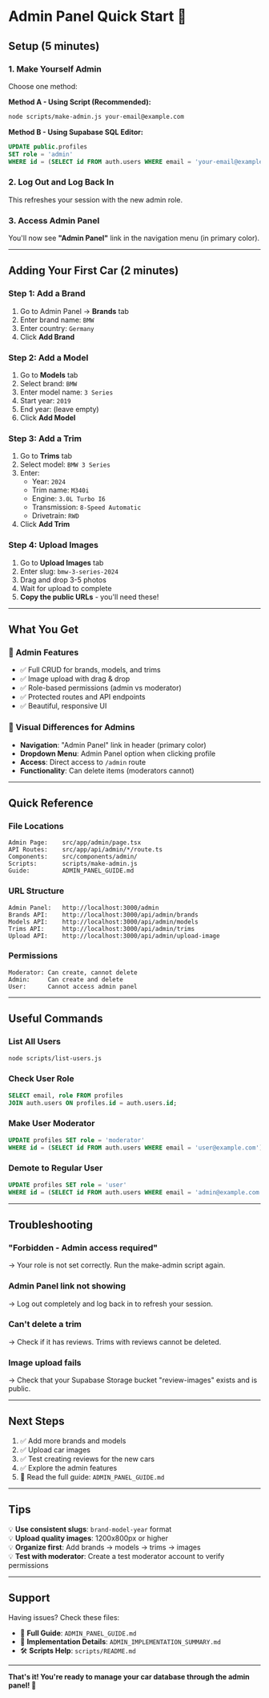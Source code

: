 # Admin Panel Quick Start 🚀

## Setup (5 minutes)

### 1. Make Yourself Admin

Choose one method:

**Method A - Using Script (Recommended):**
```bash
node scripts/make-admin.js your-email@example.com
```

**Method B - Using Supabase SQL Editor:**
```sql
UPDATE public.profiles
SET role = 'admin'
WHERE id = (SELECT id FROM auth.users WHERE email = 'your-email@example.com');
```

### 2. Log Out and Log Back In

This refreshes your session with the new admin role.

### 3. Access Admin Panel

You'll now see **"Admin Panel"** link in the navigation menu (in primary color).

---

## Adding Your First Car (2 minutes)

### Step 1: Add a Brand
1. Go to Admin Panel → **Brands** tab
2. Enter brand name: `BMW`
3. Enter country: `Germany`
4. Click **Add Brand**

### Step 2: Add a Model
1. Go to **Models** tab
2. Select brand: `BMW`
3. Enter model name: `3 Series`
4. Start year: `2019`
5. End year: (leave empty)
6. Click **Add Model**

### Step 3: Add a Trim
1. Go to **Trims** tab
2. Select model: `BMW 3 Series`
3. Enter:
   - Year: `2024`
   - Trim name: `M340i`
   - Engine: `3.0L Turbo I6`
   - Transmission: `8-Speed Automatic`
   - Drivetrain: `RWD`
4. Click **Add Trim**

### Step 4: Upload Images
1. Go to **Upload Images** tab
2. Enter slug: `bmw-3-series-2024`
3. Drag and drop 3-5 photos
4. Wait for upload to complete
5. **Copy the public URLs** - you'll need these!

---

## What You Get

### 🎯 Admin Features
- ✅ Full CRUD for brands, models, and trims
- ✅ Image upload with drag & drop
- ✅ Role-based permissions (admin vs moderator)
- ✅ Protected routes and API endpoints
- ✅ Beautiful, responsive UI

### 👀 Visual Differences for Admins
- **Navigation**: "Admin Panel" link in header (primary color)
- **Dropdown Menu**: Admin Panel option when clicking profile
- **Access**: Direct access to `/admin` route
- **Functionality**: Can delete items (moderators cannot)

---

## Quick Reference

### File Locations
```
Admin Page:    src/app/admin/page.tsx
API Routes:    src/app/api/admin/*/route.ts
Components:    src/components/admin/
Scripts:       scripts/make-admin.js
Guide:         ADMIN_PANEL_GUIDE.md
```

### URL Structure
```
Admin Panel:   http://localhost:3000/admin
Brands API:    http://localhost:3000/api/admin/brands
Models API:    http://localhost:3000/api/admin/models
Trims API:     http://localhost:3000/api/admin/trims
Upload API:    http://localhost:3000/api/admin/upload-image
```

### Permissions
```
Moderator: Can create, cannot delete
Admin:     Can create and delete
User:      Cannot access admin panel
```

---

## Useful Commands

### List All Users
```bash
node scripts/list-users.js
```

### Check User Role
```sql
SELECT email, role FROM profiles 
JOIN auth.users ON profiles.id = auth.users.id;
```

### Make User Moderator
```sql
UPDATE profiles SET role = 'moderator' 
WHERE id = (SELECT id FROM auth.users WHERE email = 'user@example.com');
```

### Demote to Regular User
```sql
UPDATE profiles SET role = 'user' 
WHERE id = (SELECT id FROM auth.users WHERE email = 'admin@example.com');
```

---

## Troubleshooting

### "Forbidden - Admin access required"
→ Your role is not set correctly. Run the make-admin script again.

### Admin Panel link not showing
→ Log out completely and log back in to refresh your session.

### Can't delete a trim
→ Check if it has reviews. Trims with reviews cannot be deleted.

### Image upload fails
→ Check that your Supabase Storage bucket "review-images" exists and is public.

---

## Next Steps

1. ✅ Add more brands and models
2. ✅ Upload car images
3. ✅ Test creating reviews for the new cars
4. ✅ Explore the admin features
5. 📖 Read the full guide: `ADMIN_PANEL_GUIDE.md`

---

## Tips

💡 **Use consistent slugs**: `brand-model-year` format  
💡 **Upload quality images**: 1200x800px or higher  
💡 **Organize first**: Add brands → models → trims → images  
💡 **Test with moderator**: Create a test moderator account to verify permissions  

---

## Support

Having issues? Check these files:
- 📖 **Full Guide**: `ADMIN_PANEL_GUIDE.md`
- 📝 **Implementation Details**: `ADMIN_IMPLEMENTATION_SUMMARY.md`
- 🛠️ **Scripts Help**: `scripts/README.md`

---

**That's it! You're ready to manage your car database through the admin panel! 🎉**

